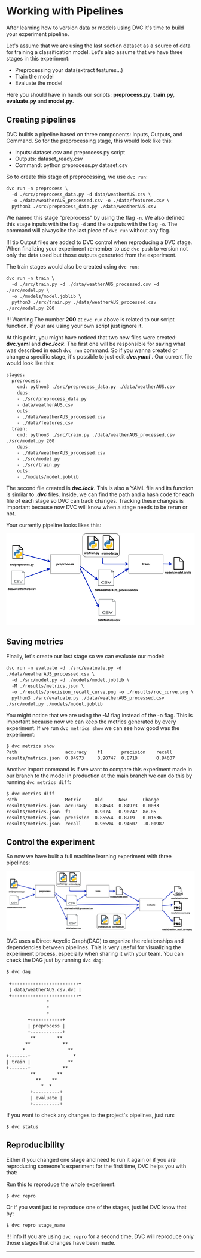 # Working with Pipelines

After learning how to version data or models using DVC it's time to build your experiment pipeline.

Let's assume that we are using the last section dataset as a source of data for training a classification model. Let's also assume that we have three stages in this experiment:

- Preprocessing your data(extract features...)
- Train the model
- Evaluate the model

Here you should have in hands our scripts: **preprocess.py**, **train.py**, **evaluate.py** and **model.py**.

## Creating pipelines

DVC builds a pipeline based on three components: Inputs, Outputs, and Command. So for the preprocessing stage, this would look like this:

 - Inputs: dataset.csv and preprocess.py script
 - Outputs: dataset_ready.csv
 - Command: python preprocess.py dataset.csv

So to create this stage of preprocessing, we use ```dvc run```:

```
dvc run -n preprocess \
  -d ./src/preprocess_data.py -d data/weatherAUS.csv \
  -o ./data/weatherAUS_processed.csv -o ./data/features.csv \
  python3 ./src/preprocess_data.py ./data/weatherAUS.csv
```

We named this stage "preprocess" by using the flag ```-n```. We also defined this stage inputs with the flag ```-d``` and the outputs with the flag ```-o```. The command will always be the last piece of ```dvc run``` without any flag.

!!! tip
    Output files are added to DVC control when reproducing a DVC stage. When finalizing your experiment remember to use ```dvc push``` to version not only the data used but those outputs generated from the experiment.

The train stages would also be created using ```dvc run```:

```
dvc run -n train \
  -d ./src/train.py -d ./data/weatherAUS_processed.csv -d ./src/model.py \
  -o ./models/model.joblib \
  python3 ./src/train.py ./data/weatherAUS_processed.csv ./src/model.py 200
```

!!! Warning
    The number **200** at ```dvc run``` above is related to our script function. If your are using your own script just ignore it.

At this point, you might have noticed that two new files were created: **dvc.yaml** and ***dvc.lock***.  The first one will be responsible for saving what was described in each ```dvc run``` command. So if you wanna created or change a specific stage, it's possible to just edit ***dvc.yaml*** . Our current file would look like this:

```
stages:
  preprocess:
    cmd: python3 ./src/preprocess_data.py ./data/weatherAUS.csv
    deps:
    - ./src/preprocess_data.py
    - data/weatherAUS.csv
    outs:
    - ./data/weatherAUS_processed.csv
    - ./data/features.csv
  train:
    cmd: python3 ./src/train.py ./data/weatherAUS_processed.csv ./src/model.py 200
    deps:
    - ./data/weatherAUS_processed.csv
    - ./src/model.py
    - ./src/train.py
    outs:
    - ./models/model.joblib
```

The second file created is ***dvc.lock***. This is also a YAML file and its function is similar to ***.dvc*** files. Inside, we can find the path and a hash code for each file of each stage so DVC can track changes. Tracking these changes is important because now DVC will know when a stage needs to be rerun or not.

Your currently pipeline looks likes this:

![half](../assets/dvc/half_pipeline.png)


## Saving metrics

Finally, let's create our last stage so we can evaluate our model:

```
dvc run -n evaluate -d ./src/evaluate.py -d ./data/weatherAUS_processed.csv \
  -d ./src/model.py -d ./models/model.joblib \
  -M ./results/metrics.json \
  -o ./results/precision_recall_curve.png -o ./results/roc_curve.png \
  python3 ./src/evaluate.py ./data/weatherAUS_processed.csv ./src/model.py ./models/model.joblib

```

You might notice that we are using the -M flag instead of the -o flag. This is important because now we can keep the metrics generated by every experiment. If we run ```dvc metrics show``` we can see how good was the experiment:

```
$ dvc metrics show
Path                  accuracy    f1       precision    recall        
results/metrics.json  0.84973     0.90747  0.8719       0.94607
```

Another import command is if we want to compare this experiment made in our branch to the model in production at the main branch we can do this by running ```dvc metrics diff```:

```
$ dvc metrics diff
Path                  Metric     Old      New      Change             
results/metrics.json  accuracy   0.84643  0.84973  0.0033
results/metrics.json  f1         0.9074   0.90747  8e-05
results/metrics.json  precision  0.85554  0.8719   0.01636
results/metrics.json  recall     0.96594  0.94607  -0.01987
```


## Control the experiment

So now we have built a full machine learning experiment with three pipelines: 

![complete](../assets/dvc/complete_pipeline.png)

DVC uses a Direct Acyclic Graph(DAG) to organize the relationships and dependencies between pipelines. This is very useful for visualizing the experiment process, especially when sharing it with your team. You can check the DAG just by running ```dvc dag```:

```
$ dvc dag

 +-------------------------+  
 | data/weatherAUS.csv.dvc |  
 +-------------------------+  
               *              
               *              
               *              
        +------------+        
        | preprocess |        
        +------------+        
         **        **         
       **            **       
      *                **     
+-------+                *    
| train |              **     
+-------+            **       
         **        **         
           **    **           
             *  *             
         +----------+         
         | evaluate |         
         +----------+   
```

If you want to check any changes to the project's pipelines, just run:

```
$ dvc status
```

## Reproducibility

Either if you changed one stage and need to run it again or if you are reproducing someone's experiment for the first time, DVC helps you with that:

Run this to reproduce the whole experiment:

```
$ dvc repro
```

Or if you want just to reproduce one of the stages, just let DVC know that by:

```
$ dvc repro stage_name
```

!!! info 
    If you are using ```dvc repro``` for a second time, DVC will reproduce only those stages that changes have been made.

___
